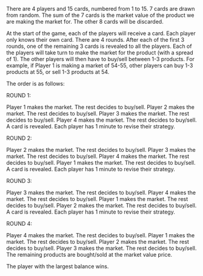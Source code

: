 There are 4 players and 15 cards, numbered from 1 to 15. 7 cards are drawn from random. The sum of the 7 cards is the market value of the product we are making the market for. The other 8 cards will be discarded.

At the start of the game, each of the players will receive a card. Each player only knows their own card. There are 4 rounds. After each of the first 3 rounds, one of the remaining 3 cards is revealed to all the players. Each of the players will take turn to make the market for the product (with a spread of 1). The other players will then have to buy/sell between 1-3 products. For example, if Player 1 is making a market of 54-55, other players can buy 1-3 products at 55, or sell 1-3 products at 54.

The order is as follows:

ROUND 1:

Player 1 makes the market. The rest decides to buy/sell.
Player 2 makes the market. The rest decides to buy/sell.
Player 3 makes the market. The rest decides to buy/sell.
Player 4 makes the market. The rest decides to buy/sell.
A card is revealed. Each player has 1 minute to revise their strategy.

ROUND 2:

Player 2 makes the market. The rest decides to buy/sell.
Player 3 makes the market. The rest decides to buy/sell.
Player 4 makes the market. The rest decides to buy/sell.
Player 1 makes the market. The rest decides to buy/sell.
A card is revealed. Each player has 1 minute to revise their strategy.

ROUND 3:

Player 3 makes the market. The rest decides to buy/sell.
Player 4 makes the market. The rest decides to buy/sell.
Player 1 makes the market. The rest decides to buy/sell.
Player 2 makes the market. The rest decides to buy/sell.
A card is revealed. Each player has 1 minute to revise their strategy.

ROUND 4:

Player 4 makes the market. The rest decides to buy/sell.
Player 1 makes the market. The rest decides to buy/sell.
Player 2 makes the market. The rest decides to buy/sell.
Player 3 makes the market. The rest decides to buy/sell.
The remaining products are bought/sold at the market value price.

The player with the largest balance wins.
